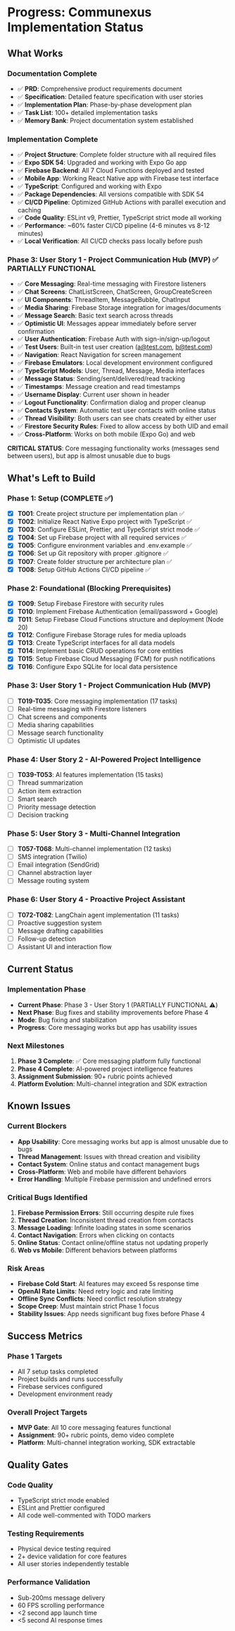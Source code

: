 # Progress: Communexus Implementation Status

## What Works

### Documentation Complete

- ✅ **PRD**: Comprehensive product requirements document
- ✅ **Specification**: Detailed feature specification with user stories
- ✅ **Implementation Plan**: Phase-by-phase development plan
- ✅ **Task List**: 100+ detailed implementation tasks
- ✅ **Memory Bank**: Project documentation system established

### Implementation Complete

- ✅ **Project Structure**: Complete folder structure with all required files
- ✅ **Expo SDK 54**: Upgraded and working with Expo Go app
- ✅ **Firebase Backend**: All 7 Cloud Functions deployed and tested
- ✅ **Mobile App**: Working React Native app with Firebase test interface
- ✅ **TypeScript**: Configured and working with Expo
- ✅ **Package Dependencies**: All versions compatible with SDK 54
- ✅ **CI/CD Pipeline**: Optimized GitHub Actions with parallel execution and caching
- ✅ **Code Quality**: ESLint v9, Prettier, TypeScript strict mode all working
- ✅ **Performance**: ~60% faster CI/CD pipeline (4-6 minutes vs 8-12 minutes)
- ✅ **Local Verification**: All CI/CD checks pass locally before push

### Phase 3: User Story 1 - Project Communication Hub (MVP) ✅ PARTIALLY FUNCTIONAL

- ✅ **Core Messaging**: Real-time messaging with Firestore listeners
- ✅ **Chat Screens**: ChatListScreen, ChatScreen, GroupCreateScreen
- ✅ **UI Components**: ThreadItem, MessageBubble, ChatInput
- ✅ **Media Sharing**: Firebase Storage integration for images/documents
- ✅ **Message Search**: Basic text search across threads
- ✅ **Optimistic UI**: Messages appear immediately before server confirmation
- ✅ **User Authentication**: Firebase Auth with sign-in/sign-up/logout
- ✅ **Test Users**: Built-in test user creation (a@test.com, b@test.com)
- ✅ **Navigation**: React Navigation for screen management
- ✅ **Firebase Emulators**: Local development environment configured
- ✅ **TypeScript Models**: User, Thread, Message, Media interfaces
- ✅ **Message Status**: Sending/sent/delivered/read tracking
- ✅ **Timestamps**: Message creation and read timestamps
- ✅ **Username Display**: Current user shown in header
- ✅ **Logout Functionality**: Confirmation dialog and proper cleanup
- ✅ **Contacts System**: Automatic test user contacts with online status
- ✅ **Thread Visibility**: Both users can see chats created by either user
- ✅ **Firestore Security Rules**: Fixed to allow access by both UID and email
- ✅ **Cross-Platform**: Works on both mobile (Expo Go) and web

**CRITICAL STATUS**: Core messaging functionality works (messages send between users), but app is almost unusable due to bugs

## What's Left to Build

### Phase 1: Setup (COMPLETE ✅)

- [x] **T001**: Create project structure per implementation plan ✅
- [x] **T002**: Initialize React Native Expo project with TypeScript ✅
- [x] **T003**: Configure ESLint, Prettier, and TypeScript strict mode ✅
- [x] **T004**: Set up Firebase project with all required services ✅
- [x] **T005**: Configure environment variables and .env.example ✅
- [x] **T006**: Set up Git repository with proper .gitignore ✅
- [x] **T007**: Create folder structure per architecture plan ✅
- [x] **T008**: Setup GitHub Actions CI/CD pipeline ✅

### Phase 2: Foundational (Blocking Prerequisites)

- [x] **T009**: Setup Firebase Firestore with security rules
- [x] **T010**: Implement Firebase Authentication (email/password + Google)
- [x] **T011**: Setup Firebase Cloud Functions structure and deployment (Node 20)
- [x] **T012**: Configure Firebase Storage rules for media uploads
- [x] **T013**: Create TypeScript interfaces for all data models
- [x] **T014**: Implement basic CRUD operations for core entities
- [x] **T015**: Setup Firebase Cloud Messaging (FCM) for push notifications
- [x] **T016**: Configure Expo SQLite for local data persistence

### Phase 3: User Story 1 - Project Communication Hub (MVP)

- [ ] **T019-T035**: Core messaging implementation (17 tasks)
- [ ] Real-time messaging with Firestore listeners
- [ ] Chat screens and components
- [ ] Media sharing capabilities
- [ ] Message search functionality
- [ ] Optimistic UI updates

### Phase 4: User Story 2 - AI-Powered Project Intelligence

- [ ] **T039-T053**: AI features implementation (15 tasks)
- [ ] Thread summarization
- [ ] Action item extraction
- [ ] Smart search
- [ ] Priority message detection
- [ ] Decision tracking

### Phase 5: User Story 3 - Multi-Channel Integration

- [ ] **T057-T068**: Multi-channel implementation (12 tasks)
- [ ] SMS integration (Twilio)
- [ ] Email integration (SendGrid)
- [ ] Channel abstraction layer
- [ ] Message routing system

### Phase 6: User Story 4 - Proactive Project Assistant

- [ ] **T072-T082**: LangChain agent implementation (11 tasks)
- [ ] Proactive suggestion system
- [ ] Message drafting capabilities
- [ ] Follow-up detection
- [ ] Assistant UI and interaction flow

## Current Status

### Implementation Phase

- **Current Phase**: Phase 3 - User Story 1 (PARTIALLY FUNCTIONAL ⚠️)
- **Next Phase**: Bug fixes and stability improvements before Phase 4
- **Mode**: Bug fixing and stabilization
- **Progress**: Core messaging works but app has usability issues

### Next Milestones

1. **Phase 3 Complete**: ✅ Core messaging platform fully functional
2. **Phase 4 Complete**: AI-powered project intelligence features
3. **Assignment Submission**: 90+ rubric points achieved
4. **Platform Evolution**: Multi-channel integration and SDK extraction

## Known Issues

### Current Blockers

- **App Usability**: Core messaging works but app is almost unusable due to bugs
- **Thread Management**: Issues with thread creation and visibility
- **Contact System**: Online status and contact management bugs
- **Cross-Platform**: Web and mobile have different behaviors
- **Error Handling**: Multiple Firebase permission and undefined errors

### Critical Bugs Identified

1. **Firebase Permission Errors**: Still occurring despite rule fixes
2. **Thread Creation**: Inconsistent thread creation from contacts
3. **Message Loading**: Infinite loading states in some scenarios
4. **Contact Navigation**: Errors when clicking on contacts
5. **Online Status**: Contact online/offline status not updating properly
6. **Web vs Mobile**: Different behaviors between platforms

### Risk Areas

- **Firebase Cold Start**: AI features may exceed 5s response time
- **OpenAI Rate Limits**: Need retry logic and rate limiting
- **Offline Sync Conflicts**: Need conflict resolution strategy
- **Scope Creep**: Must maintain strict Phase 1 focus
- **Stability Issues**: App needs significant bug fixes before Phase 4

## Success Metrics

### Phase 1 Targets

- All 7 setup tasks completed
- Project builds and runs successfully
- Firebase services configured
- Development environment ready

### Overall Project Targets

- **MVP Gate**: All 10 core messaging features functional
- **Assignment**: 90+ rubric points, demo video complete
- **Platform**: Multi-channel integration working, SDK extractable

## Quality Gates

### Code Quality

- TypeScript strict mode enabled
- ESLint and Prettier configured
- All code well-commented with TODO markers

### Testing Requirements

- Physical device testing required
- 2+ device validation for core features
- All user stories independently testable

### Performance Validation

- Sub-200ms message delivery
- 60 FPS scrolling performance
- <2 second app launch time
- <5 second AI response times
